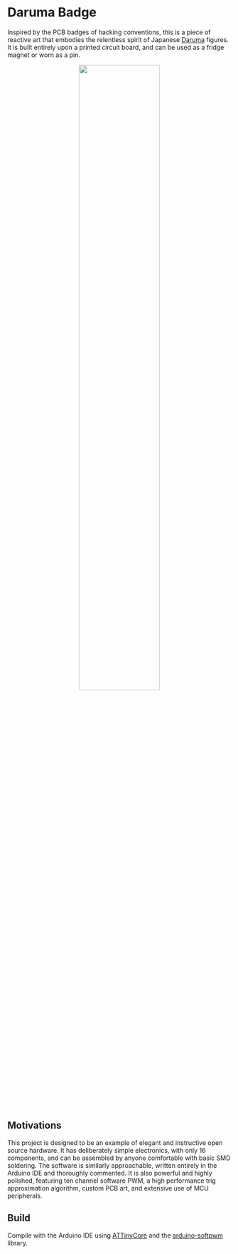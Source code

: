 # Daruma Badge

Inspired by the PCB badges of hacking conventions, this is a piece of reactive art that embodies the relentless spirit of Japanese [Daruma](https://en.wikipedia.org/wiki/Daruma_doll) figures. It is built entirely upon a printed circuit board, and can be used as a fridge magnet or worn as a pin.


<p align="center">
<img src="https://github.com/minlav/daruma/blob/main/daruma_demo.gif" width=60% height=60%>
</p>
 
 
## Motivations

This project is designed to be an example of elegant and instructive open source hardware. It has deliberately simple electronics, with only 16 components, and can be assembled by anyone comfortable with basic SMD soldering. The software is similarly approachable, written entirely in the Arduino IDE and thoroughly commented. It is also powerful and highly polished, featuring ten channel software PWM, a high performance trig approximation algorithm, custom PCB art, and extensive use of MCU peripherals. 

## Build

Compile with the Arduino IDE using [ATTinyCore](https://github.com/SpenceKonde/ATTinyCore) and the [arduino-softpwm](https://github.com/Palatis/arduino-softpwm) library.

